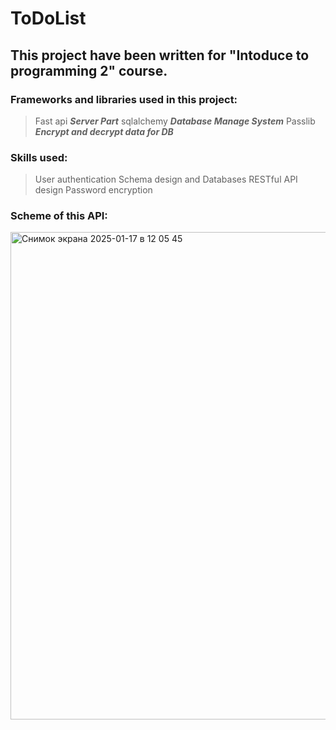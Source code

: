 # ToDoList
## This project have been written for "Intoduce to programming 2" course.
### Frameworks and libraries used in this project:
> Fast api ***Server Part***
> sqlalchemy ***Database Manage System***
> Passlib ***Encrypt and decrypt data for DB***

### Skills used:
> User authentication
> Schema design and Databases
> RESTful API design
> Password encryption


### Scheme of this API:
<img width="780" alt="Снимок экрана 2025-01-17 в 12 05 45" src="https://github.com/user-attachments/assets/3e2c3c24-d791-4427-8059-c74cb2c10c11" />
